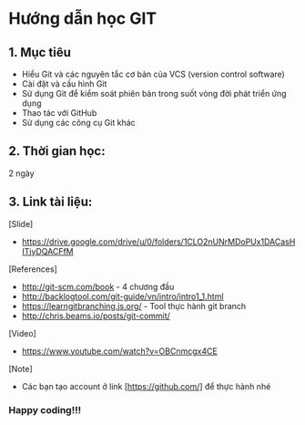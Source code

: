 # Hướng dẫn học GIT

## 1. Mục tiêu
- Hiểu Git và các nguyên tắc cơ bản của VCS (version control software)
- Cài đặt và cấu hình Git
- Sử dụng Git để kiểm soát phiên bản trong suốt vòng đời phát triển ứng dụng
- Thao tác với GitHub
- Sử dụng các công cụ Git khác

## 2. Thời gian học:
2 ngày

## 3. Link tài liệu:
[Slide]
- https://drive.google.com/drive/u/0/folders/1CLO2nUNrMDoPUx1DACasHITjyDQACFfM

[References]
- http://git-scm.com/book - 4 chương đầu
- http://backlogtool.com/git-guide/vn/intro/intro1_1.html
- https://learngitbranching.js.org/ - Tool thực hành git branch
- http://chris.beams.io/posts/git-commit/

[Video]
- https://www.youtube.com/watch?v=OBCnmcgx4CE

[Note]
- Các bạn tạo account ở link [https://github.com/] để thực hành nhé

### Happy coding!!!
